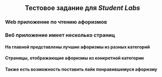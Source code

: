<h2 align="center" >Тестовое задание для <b><i>Student Labs</i></b></h3>

<h3 >Web приложение по чтению афоризмов</h3>

<h3>Веб приложение имеет несколько страниц</h4>

<h4>На главной представлены лучшие афоризмы из разных категорий</h4>
<h4>Страницы, отображающие афоризмы из конкретной категории</h4>
<h4>Также есть возможность поставить лайк понравившемуся афоризму</h4>
